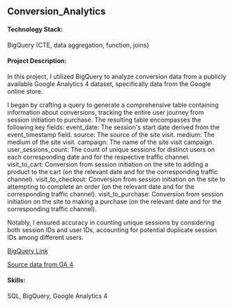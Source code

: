 ## Conversion_Analytics

#### Technology Stack:
BigQuery (CTE, data aggregation, function, joins)

#### Project Description:
In this project, I utilized BigQuery to analyze conversion data from a publicly available Google Analytics 4 dataset, specifically data from the Google online store.

I began by crafting a query to generate a comprehensive table containing information about conversions, tracking the entire user journey from session initiation to purchase. The resulting table encompasses the following key fields:
event_date: The session's start date derived from the event_timestamp field.
source: The source of the site visit.
medium: The medium of the site visit.
campaign: The name of the site visit campaign.
user_sessions_count: The count of unique sessions for distinct users on each corresponding date and for the respective traffic channel.
visit_to_cart: Conversion from session initiation on the site to adding a product to the cart (on the relevant date and for the corresponding traffic channel).
visit_to_checkout: Conversion from session initiation on the site to attempting to complete an order (on the relevant date and for the corresponding traffic channel).
visit_to_purchase: Conversion from session initiation on the site to making a purchase (on the relevant date and for the corresponding traffic channel).

Notably, I ensured accuracy in counting unique sessions by considering both session IDs and user IDs, accounting for potential duplicate session IDs among different users.

[BigQuery Link](https://console.cloud.google.com/bigquery?sq=916069414937:d96af45f57ad4dd0a4f6b731ceca6ee5)

[Source data from GA 4](https://console.cloud.google.com/bigquery?p=bigquery-public-data&d=ga4_obfuscated_sample_ecommerce&t=events_20210131&page=table&project=hardy-scarab-392910)

#### Skills:
SQL, BigQuery, Google Analytics 4

